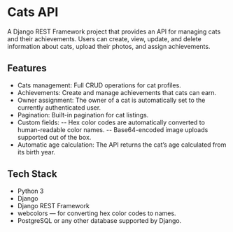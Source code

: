 #  Cats API

A Django REST Framework project that provides an API for managing cats and their achievements.
Users can create, view, update, and delete information about cats, upload their photos, and assign achievements.

## Features

- Cats management: Full CRUD operations for cat profiles.
- Achievements: Create and manage achievements that cats can earn.
- Owner assignment: The owner of a cat is automatically set to the currently authenticated user.
- Pagination: Built-in pagination for cat listings.
- Custom fields:
-- Hex color codes are automatically converted to human-readable color names.
-- Base64-encoded image uploads supported out of the box.
- Automatic age calculation: The API returns the cat’s age calculated from its birth year.

## Tech Stack

- Python 3
- Django
- Django REST Framework
- webcolors — for converting hex color codes to names.
- PostgreSQL or any other database supported by Django.
